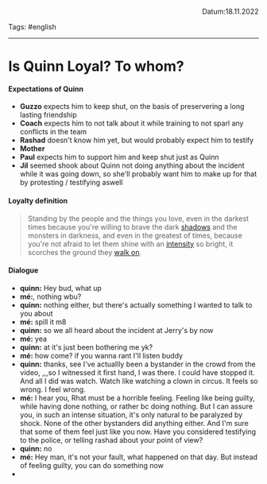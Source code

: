 <p align="right">Datum:18.11.2022</p>

Tags: #english 

---
# Is Quinn Loyal? To whom?
#### Expectations of Quinn
- **Guzzo** expects him to keep shut, on the basis of preservering a long lasting friendship
- **Coach** expects him to not talk about it while training to not sparl any conflicts in the team
- **Rashad** doesn't know him yet, but would probably expect him to testify
- **Mother** 
- **Paul** expects him to support him and keep shut just as Quinn
- **Jil** seemed shook about Quinn not doing anything about the incident while it was going down, so she'll probably want him to make up for that by protesting / testifying aswell
#### Loyalty definition
> Standing by the people and the things you love, even in the darkest times because you're willing to brave the dark [shadows](https://www.urbandictionary.com/define.php?term=shadows) and the monsters in darkness, and even in the greatest of times, because you're not afraid to let them shine with an [intensity](https://www.urbandictionary.com/define.php?term=intensity) so bright, it scorches the ground they [walk on](https://www.urbandictionary.com/define.php?term=walk%20on).
#### Dialogue

- **quinn:** Hey bud, what up
- **mé:**, nothing wbu?
- **quinn:** nothing either, but there's actually something I wanted to talk to you about
- **mé:** spill it m8
- **quinn:** so we all heard about the incident at Jerry's by now
- **mé:** yea
- **quinn:** at it's just been bothering me yk?
- **mé:** how come? if you wanna rant I'll listen buddy
- **quinn:** thanks, see I've actuallly been a bystander in the crowd from the video, ,,,so I witnessed it first hand, I was there. I could have stopped it. And all I did was watch. Watch like watching a clown in circus. It feels so wrong. I feel wrong.
- **mé:** I hear you, Rhat must be a horrible feeling. Feeling like being guilty, while having done nothing, or rather bc doing nothing. But I can assure you, in such an intense situation, it's only natural to be paralyzed by shock. None of the other bystanders did anything either. And I'm sure that some of them feel just like you now. Have you considered testifying to the police, or telling rashad about your point of view?
- **quinn:** no
- **mé:** Hey man, it's not your fault, what happened on that day. But instead of feeling guilty, you can do something now
- 